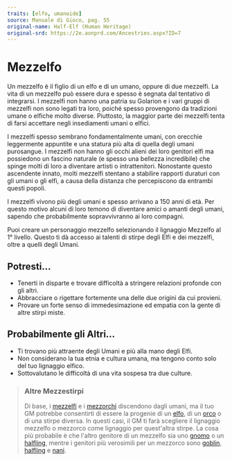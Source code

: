 ```yaml
---
traits: [elfo, umanoide]
source: Manuale di Gioco, pag. 55
original-name: Half-Elf (Human Heritage)
original-srd: https://2e.aonprd.com/Ancestries.aspx?ID=7
---
```


# Mezzelfo

Un mezzelfo è il figlio di un elfo e di un umano, oppure di due mezzelfi. La
vita di un mezzelfo può essere dura e spesso è segnata dal tentativo di
integrarsi. I mezzelfi non hanno una patria su Golarion e i vari gruppi di
mezzelfi non sono legati tra loro, poiché spesso provengono da tradizioni umane
o elfiche molto diverse. Piuttosto, la maggior parte dei mezzelfi tenta di farsi
accettare negli insediamenti umani o elfici.

I mezzelfi spesso sembrano fondamentalmente umani, con orecchie leggermente
appuntite e una statura più alta di quella degli umani purosangue. I mezzelfi
non hanno gli occhi alieni dei loro genitori elfi ma possiedono un fascino
naturale (e spesso una bellezza incredibile) che spinge molti di loro a
diventare artisti o intrattenitori. Nonostante questo ascendente innato, molti
mezzelfi stentano a stabilire rapporti duraturi con gli umani o gli elfi, a
causa della distanza che percepiscono da entrambi questi popoli.

I mezzelfi vivono più degli umani e spesso arrivano a 150 anni di età. Per
questo motivo alcuni di loro temono di diventare amici o amanti degli umani,
sapendo che probabilmente sopravvivranno ai loro compagni.

Puoi creare un personaggio mezzelfo selezionando il lignaggio Mezzelfo al 1°
livello. Questo ti dà accesso ai talenti di stirpe degli Elfi e dei mezzelfi,
oltre a quelli degli Umani.

## Potresti...

- Tenerti in disparte e trovare difficoltà a stringere relazioni profonde con
  gli altri.
- Abbracciare o rigettare fortemente una delle due origini da cui provieni.
- Provare un forte senso di immedesimazione ed empatia con la gente di altre
  stirpi miste.

## Probabilmente gli Altri...

- Ti trovano più attraente degli Umani e più alla mano degli Elfi.
- Non considerano la tua etnia e cultura umana, ma tengono conto solo del tuo
  lignaggio elfico.
- Sottovalutano le difficoltà di una vita sospesa tra due culture.

> ### Altre Mezzestirpi
>
> Di base, i [mezzelfi](/stirpi/lignaggi-mezzumani/mezzelfo) e i
> [mezzorchi](/stirpi/lignaggi-mezzumani/mezzorco) discendono dagli umani, ma il
> tuo GM potrebbe consentirti di essere la progenie di un [elfo](/stirpi/elfo),
> di un [orco](/stirpi/orco) o di una stirpe diversa. In questi casi, il GM ti
> farà scegliere il lignaggio mezzelfo o mezzorco come lignaggio per quest'altra
> stirpe. La cosa più probabile è che l'altro genitore di un mezzelfo sia uno
> [gnomo](/stirpi/gnomo) o un [halfling](/stirpi/halfling), mentre i genitori
> più verosimili per un mezzorco sono [goblin](/stirpi/goblin),
> [halfling](/stirpi/halfling) e [nani](/stirpi/nani).
